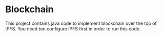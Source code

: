 # Blockchain
This project contains java code to implement blockchain over the top of IPFS. You need ton configure IPFS first in order to run this code.
